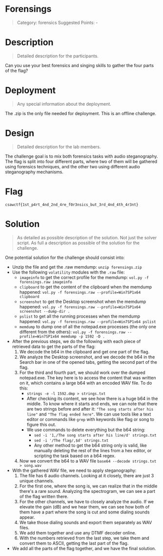 # Forensings
> Category: forensics
> Suggested Points: -

# Description
> Detailed description for the participants.

Can you use your best forensics and singing skills to gather the four parts of the flag?

# Deployment
> Any special information about the deployment.

The .zip is the only file needed for deployment. This is an offline challenge.

# Design
> Detailed description for the lab members.

The challenge goal is to mix both forensics tasks with audio steganography. The flag is split into four different parts, where two of them will be gathered using forensics techniques, and the other two using different audio steganography mechanisms.

# Flag

`csawctf{1st_p4rt_4nd_2nd_4re_f0r3nsics_but_3rd_4nd_4th_4r3nt}`

# Solution
> As detailed as possible description of the solution. Not just the solver script. As full a description as possible of the solution for the challenge.

One potential solution for the challenge should consist into:
- Unzip the file and get the .raw memdump: `unzip forensings.zip`
- Use the following `volatility` modules with the `.raw` file:
	* `imageinfo` to get the correct profile for the memdump: 	`vol.py -f forensings.raw imageinfo`
	* `clipboard` to get the content of the clipboard when the memdump happened: `vol.py -f forensings.raw --profile=Win7SP1x64 clipboard`
	* `screenshot` to get the Desktop screenshot when the memdump happened: `vol.py -f forensings.raw --profile=Win7SP1x64 screenshot --dump-dir .`
	* `pslist` to get all the running processes when the memdump happened: `vol.py -f forensings.raw --profile=Win7SP1x64 pslist`
	* `memdump` to dump one of all the notepad.exe processes (the only one different from the others): `vol.py -f forensings.raw --profile=Win7SP1x64 memdump -p 1592 -D .`
- After the previous steps, we do the following with each piece of retrieved data to get the parts of the flag:
	1. We decode the b64 in the clipboard and get one part of the flag.
	2. We analyze the Desktop screenshot, and we decode the b64 in the Search bar in one of the opened tabs, getting the second part of the flag.
	3. For the third and fourth part, we should work over the dumped notepad.exe. The key here is to access the content that was written on it, which contains a large b64 with an encoded WAV file. To do this:
		* `strings -e -l 1592.dmp > strings.txt`
		* After checking its content, we see how there is a huge b64 in the middle. To know where it starts and ends, we can note that there are two strings before and after it: `"The song starts after his line"` and `"The flag ended here"`. We can use tools like a text editor or commands like `grep` with keywords like flag or song to figure this out.
		* We use commands to delete everything but the b64 string:
			* `sed -i '1,/The song starts after his line/d' strings.txt`
			* `sed -i '/The flag/,$d' strings.txt`
			* Any other method to get the b64 string only is valid, like manually deleting the rest of the lines from a hex editor, or scripting the task based on a b64 regex.
	4. Now we convert the b64 to a WAV file
	`base64 --decode strings.txt > song.wav`
- With the gathered WAV file, we need to apply steganography:
	1. The file has 6 audio channels. Looking at it closely, there are just 3 unique channels.
	2. For the first one, where the song is, we can realize that in the middle there's a rare sound. Analyzing the spectrogram, we can see a part of the flag written there.
	3. For the other channels, we have to closely analyze the audio. If we elevate the gain (dB) and we hear them, we can see how both of them have a part where the song is cut and some dialing sounds appear.
	4. We take those dialing sounds and export them separately as WAV files.
	5. We add them together and use any DTMF decoder online.
	6. With the numbers retrieved from the last step, we take them and convert them to ASCII, getting the last part of the flag.
- We add all the parts of the flag together, and we have the final solution.
